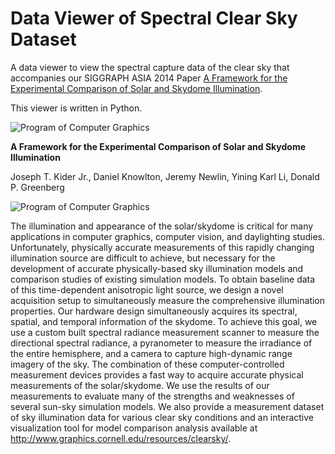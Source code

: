 Data Viewer of Spectral Clear Sky Dataset
==================

A data viewer to view the spectral capture data of the clear sky that accompanies our SIGGRAPH ASIA 2014 Paper [A Framework for the Experimental Comparison of Solar and Skydome Illumination](http://www.graphics.cornell.edu/resources/clearsky/).

This viewer is written in Python.

![Program of Computer Graphics](http://www.graphics.cornell.edu/resources/clearsky/imgs/pcg.png)

**A Framework for the Experimental Comparison of Solar and Skydome Illumination**

Joseph T. Kider Jr., Daniel Knowlton, Jeremy Newlin, Yining Karl Li, Donald P. Greenberg


![Program of Computer Graphics](http://www.graphics.cornell.edu/resources/clearsky/imgs/teaser_small.png)

The illumination and appearance of the solar/skydome is critical for many applications in computer graphics, computer vision, and daylighting studies. Unfortunately, physically accurate measurements of this rapidly changing illumination source are difficult to achieve, but necessary for the development of accurate physically-based sky illumination models and comparison studies of existing simulation models. To obtain baseline data of this time-dependent anisotropic light source, we design a novel acquisition setup to simultaneously measure the comprehensive illumination properties. Our hardware design simultaneously acquires its spectral, spatial, and temporal information of the skydome. To achieve this goal, we use a custom built spectral radiance measurement scanner to measure the directional spectral radiance, a pyranometer to measure the irradiance of the entire hemisphere, and a camera to capture high-dynamic range imagery of the sky. The combination of these computer-controlled measurement devices provides a fast way to acquire accurate physical measurements of the solar/skydome. We use the results of our measurements to evaluate many of the strengths and weaknesses of several sun-sky simulation models. We also provide a measurement dataset of sky illumination data for various clear sky conditions and an interactive visualization tool for model comparison analysis available at http://www.graphics.cornell.edu/resources/clearsky/.

